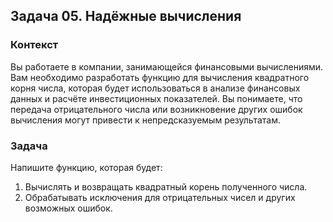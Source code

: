 ## Задача 05. Надёжные вычисления
### Контекст 
Вы работаете в компании, занимающейся финансовыми вычислениями. Вам необходимо разработать функцию для вычисления квадратного корня числа, которая будет использоваться в анализе финансовых данных и расчёте инвестиционных показателей. Вы понимаете, что передача отрицательного числа или возникновение других ошибок вычисления могут привести к непредсказуемым результатам.

### Задача 
Напишите функцию, которая будет:
1) Вычислять и возвращать квадратный корень полученного числа. 
2) Обрабатывать исключения для отрицательных чисел и других возможных ошибок.

